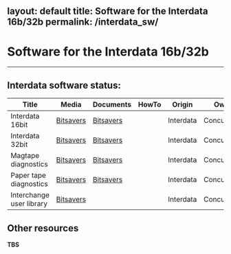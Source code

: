 layout: default
title: Software for the Interdata 16b/32b
permalink: /interdata_sw/
---

# Software for the Interdata 16b/32b

---


## Interdata software status:

| Title                  | Media                                                                    | Documents | HowTo | Origin       | Owner    | Status                                |
| ---------------------- | ------------------------------------------------------------------------ | --------- | ----- | ------------ | -------- | ------------------------------------- |
| Interdata 16bit        | [Bitsavers](http://bitsavers.org/bits/interdata/16bit/)                  | [Bitsavers](http://bitsavers.org/pdf/interdata/16bit/)   |       | Interdata    | Concurrent/? | Unknown                           |
| Interdata 32bit        | [Bitsavers](http://bitsavers.org/bits/interdata/32bit/)                  | [Bitsavers](http://bitsavers.org/pdf/interdata/32bit/)   |       | Interdata    | Concurrent/? | Unknown                           |
| Magtape diagnostics    | [Bitsavers](http://bitsavers.org/bits/Interdata/diag/magtape/)           | [Bitsavers](http://bitsavers.org/pdf/interdata/diag/)    |       | Interdata    | Concurrent/? | Unknown                           |
| Paper tape diagnostics | [Bitsavers](http://bitsavers.org/bits/Interdata/diag/paperTape/)         | [Bitsavers](http://bitsavers.org/pdf/interdata/diag/)    |       | Interdata    | Concurrent/? | Unknown                           |
| Interchange user library | [Bitsavers](http://bitsavers.org/bits/Interdata/interchange/)          |           |       | Interdata    | Concurrent/? | Unknown                           |

## Other resources

**TBS**

